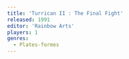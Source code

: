 ```yaml
---
title: 'Turrican II : The Final Fight'
released: 1991
editor: 'Rainbow Arts'
players: 1
genres:
  - Plates-formes
---
```

